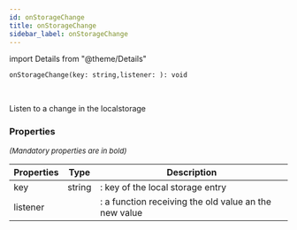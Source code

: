 ```yaml
---
id: onStorageChange
title: onStorageChange
sidebar_label: onStorageChange
---
```


import Details from "@theme/Details"


```tsx
onStorageChange(key: string,listener: ): void
```
<br/>

Listen to a change in the localstorage

### Properties

<font size="2"><i>(Mandatory properties are in bold)</i></font>

| Properties | Type | Description |
| --------- | ---- | ----------- |
| key | string | : key of the local storage entry |
| listener |  | : a function receiving the old value an the new value |


